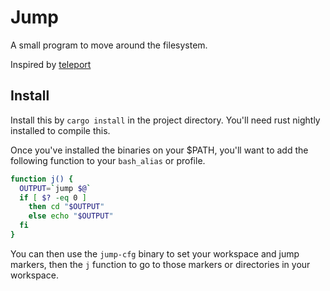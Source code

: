 # Jump

A small program to move around the filesystem.

Inspired by [teleport](https://github.com/bollu/teleport)

## Install

Install this by `cargo install` in the project directory. You'll need rust nightly installed to compile this.

Once you've installed the binaries on your $PATH, you'll want to add the following function to your `bash_alias` or profile.

```bash
function j() {
  OUTPUT=`jump $@`
  if [ $? -eq 0 ]
    then cd "$OUTPUT"
    else echo "$OUTPUT"
  fi
}
```

You can then use the `jump-cfg` binary to set your workspace and jump markers, then the `j` function to go to those markers or directories in your workspace.
